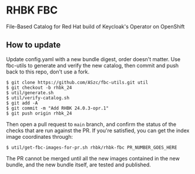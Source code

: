 # RHBK FBC

File-Based Catalog for Red Hat build of Keycloak's Operator on OpenShift

## How to update

Update config.yaml with a new bundle digest, order doesn't matter. Use fbc-utils to generate and verify the new catalog, then commit and push back to this repo, don't use a fork.

```
$ git clone https://github.com/ASzc/fbc-utils.git util
$ git checkout -b rhbk_24
$ util/generate.sh
$ util/verify-catalog.sh
$ git add -A
$ git commit -m "Add RHBK 24.0.3-opr.1"
$ git push origin rhbk_24
```

Then open a pull request to `main` branch, and confirm the status of the checks that are run against the PR. If you're satisfied, you can get the index image coordinates through:

```
$ util/get-fbc-images-for-pr.sh rhbk/rhbk-fbc PR_NUMBER_GOES_HERE
```

The PR cannot be merged until all the new images contained in the new bundle, and the new bundle itself, are tested and published.

